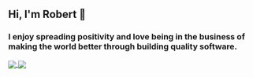 ## Hi, I'm Robert 👋

###  I enjoy spreading positivity and love being in the business of making the world better through building quality software.


<a href="javascript:;">
  <img align="center" src="https://github-readme-stats.vercel.app/api?username=robertxluo&show_icons=true&theme=algolia" />
</a>

<a href="javascript:;">
  <img align="center" src="https://github-readme-stats.vercel.app/api/top-langs?username=robertxluo&layout=compact&show_icons=true&theme=algolia&count_private=true&langs_count=8" />
</a>

<!--
**robertxluo/robertxluo** is a ✨ _special_ ✨ repository because its `README.md` (this file) appears on your GitHub profile.

Here are some ideas to get you started:

- 🔭 I’m currently working on ...
- 🌱 I’m currently learning ...
- 👯 I’m looking to collaborate on ...
- 🤔 I’m looking for help with ...
- 💬 Ask me about ...
- 📫 How to reach me: ...
- 😄 Pronouns: ...
- ⚡ Fun fact: ...
-->
